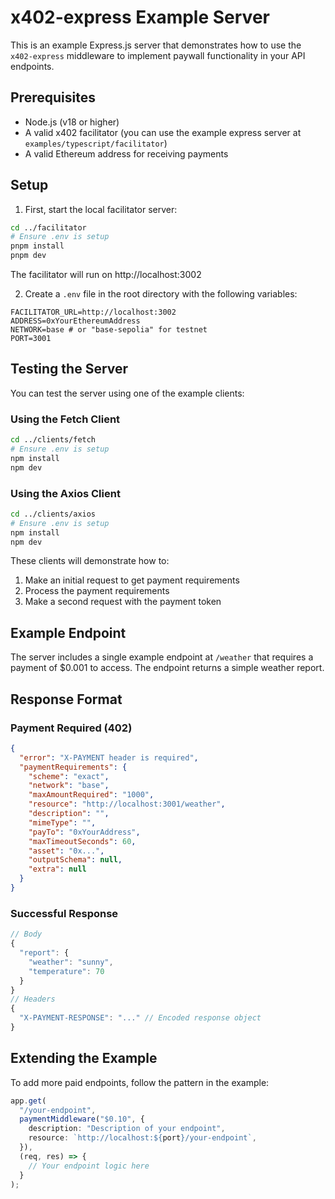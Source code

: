 # x402-express Example Server

This is an example Express.js server that demonstrates how to use the `x402-express` middleware to implement paywall functionality in your API endpoints.

## Prerequisites

- Node.js (v18 or higher)
- A valid x402 facilitator (you can use the example express server at `examples/typescript/facilitator`)
- A valid Ethereum address for receiving payments

## Setup

1. First, start the local facilitator server:

```bash
cd ../facilitator
# Ensure .env is setup
pnpm install
pnpm dev
```

The facilitator will run on http://localhost:3002

2. Create a `.env` file in the root directory with the following variables:
```env
FACILITATOR_URL=http://localhost:3002
ADDRESS=0xYourEthereumAddress
NETWORK=base # or "base-sepolia" for testnet
PORT=3001
```

## Testing the Server

You can test the server using one of the example clients:

### Using the Fetch Client
```bash
cd ../clients/fetch
# Ensure .env is setup
npm install
npm dev
```

### Using the Axios Client
```bash
cd ../clients/axios
# Ensure .env is setup
npm install
npm dev
```

These clients will demonstrate how to:
1. Make an initial request to get payment requirements
2. Process the payment requirements
3. Make a second request with the payment token

## Example Endpoint

The server includes a single example endpoint at `/weather` that requires a payment of $0.001 to access. The endpoint returns a simple weather report.

## Response Format

### Payment Required (402)
```json
{
  "error": "X-PAYMENT header is required",
  "paymentRequirements": {
    "scheme": "exact",
    "network": "base",
    "maxAmountRequired": "1000",
    "resource": "http://localhost:3001/weather",
    "description": "",
    "mimeType": "",
    "payTo": "0xYourAddress",
    "maxTimeoutSeconds": 60,
    "asset": "0x...",
    "outputSchema": null,
    "extra": null
  }
}
```

### Successful Response
```ts
// Body
{
  "report": {
    "weather": "sunny",
    "temperature": 70
  }
}
// Headers
{
  "X-PAYMENT-RESPONSE": "..." // Encoded response object
}
```

## Extending the Example

To add more paid endpoints, follow the pattern in the example:

```typescript
app.get(
  "/your-endpoint",
  paymentMiddleware("$0.10", {
    description: "Description of your endpoint",
    resource: `http://localhost:${port}/your-endpoint`,
  }),
  (req, res) => {
    // Your endpoint logic here
  }
);
```
